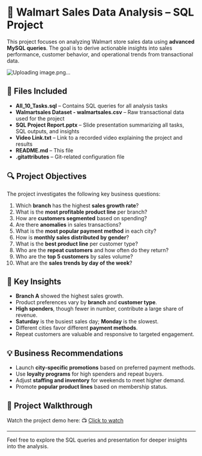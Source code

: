 # 🛒 Walmart Sales Data Analysis – SQL Project

This project focuses on analyzing Walmart store sales data using **advanced MySQL queries**. The goal is to derive actionable insights into sales performance, customer behavior, and operational trends from transactional data.

![Uploading image.png…]()

## 📁 Files Included

* **All\_10\_Tasks.sql** – Contains SQL queries for all analysis tasks
* **Walmartsales Dataset - walmartsales.csv** – Raw transactional data used for the project
* **SQL Project Report.pptx** – Slide presentation summarizing all tasks, SQL outputs, and insights
* **Video Link.txt** – Link to a recorded video explaining the project and results
* **README.md** – This file
* **.gitattributes** – Git-related configuration file

## 🔍 Project Objectives

The project investigates the following key business questions:

1. Which **branch** has the highest **sales growth rate**?
2. What is the **most profitable product line** per branch?
3. How are **customers segmented** based on spending?
4. Are there **anomalies** in sales transactions?
5. What is the **most popular payment method** in each city?
6. How is **monthly sales distributed by gender**?
7. What is the **best product line** per customer type?
8. Who are the **repeat customers** and how often do they return?
9. Who are the **top 5 customers** by sales volume?
10. What are the **sales trends by day of the week**?

## 🧠 Key Insights

* **Branch A** showed the highest sales growth.
* Product preferences vary by **branch** and **customer type**.
* **High spenders**, though fewer in number, contribute a large share of revenue.
* **Saturday** is the busiest sales day; **Monday** is the slowest.
* Different cities favor different **payment methods**.
* Repeat customers are valuable and responsive to targeted engagement.

## 💡 Business Recommendations

* Launch **city-specific promotions** based on preferred payment methods.
* Use **loyalty programs** for high spenders and repeat buyers.
* Adjust **staffing and inventory** for weekends to meet higher demand.
* Promote **popular product lines** based on membership status.

## 🎥 Project Walkthrough

Watch the project demo here:
📺 [Click to watch](https://drive.google.com/file/d/1EVL5y2svSt-4xTiZUHcZMW6n7epwYhmB/view?usp=drive_link)

---

Feel free to explore the SQL queries and presentation for deeper insights into the analysis.
